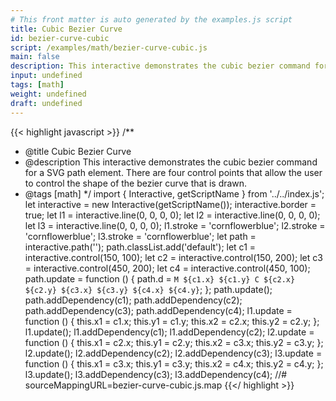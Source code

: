```yaml
---
# This front matter is auto generated by the examples.js script
title: Cubic Bezier Curve
id: bezier-curve-cubic
script: /examples/math/bezier-curve-cubic.js
main: false
description: This interactive demonstrates the cubic bezier command for a SVG path element. There are four control points that allow the user to control the shape of the bezier curve that is drawn.
input: undefined
tags: [math]
weight: undefined
draft: undefined
---
```


{{< highlight javascript >}}
/**
* @title Cubic Bezier Curve
* @description This interactive demonstrates the cubic bezier command for a SVG path element. There are four control points that allow the user to control the shape of the bezier curve that is drawn.
* @tags [math]
*/
import { Interactive, getScriptName } from '../../index.js';
let interactive = new Interactive(getScriptName());
interactive.border = true;
let l1 = interactive.line(0, 0, 0, 0);
let l2 = interactive.line(0, 0, 0, 0);
let l3 = interactive.line(0, 0, 0, 0);
l1.stroke = 'cornflowerblue';
l2.stroke = 'cornflowerblue';
l3.stroke = 'cornflowerblue';
let path = interactive.path('');
path.classList.add('default');
let c1 = interactive.control(150, 100);
let c2 = interactive.control(150, 200);
let c3 = interactive.control(450, 200);
let c4 = interactive.control(450, 100);
path.update = function () {
    path.d = `M ${c1.x} ${c1.y} C ${c2.x} ${c2.y} ${c3.x} ${c3.y} ${c4.x} ${c4.y}`;
};
path.update();
path.addDependency(c1);
path.addDependency(c2);
path.addDependency(c3);
path.addDependency(c4);
l1.update = function () {
    this.x1 = c1.x;
    this.y1 = c1.y;
    this.x2 = c2.x;
    this.y2 = c2.y;
};
l1.update();
l1.addDependency(c1);
l1.addDependency(c2);
l2.update = function () {
    this.x1 = c2.x;
    this.y1 = c2.y;
    this.x2 = c3.x;
    this.y2 = c3.y;
};
l2.update();
l2.addDependency(c2);
l2.addDependency(c3);
l3.update = function () {
    this.x1 = c3.x;
    this.y1 = c3.y;
    this.x2 = c4.x;
    this.y2 = c4.y;
};
l3.update();
l3.addDependency(c3);
l3.addDependency(c4);
//# sourceMappingURL=bezier-curve-cubic.js.map
{{</ highlight >}}

